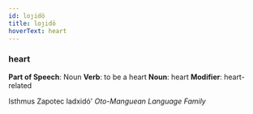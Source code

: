 ```yaml
---
id: loȷidö
title: loȷidö
hoverText: heart
---
```


### heart

**Part of Speech**: Noun
**Verb**: to be a heart
**Noun**: heart
**Modifier**: heart-related

Isthmus Zapotec ladxidó' 
*Oto-Manguean Language Family*